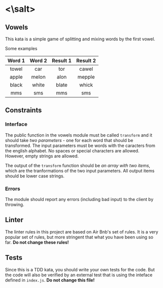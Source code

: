 # &lt;\salt&gt;

## Vowels
This kata is a simple game of splitting and mixing words by the first vowel.

Some examples

Word 1 | Word 2 | Result 1 | Result 2
:---:  | :---:  | :---:    | :---:
towel  | car    | tor      | cawel
apple  | melon  | alon     | mepple
black  | white  | blate    | whick
mms    | sms    | mms      | sms

## Constraints

### Interface
The public function in the vowels module must be called `transform` and it should take _two parameters_ - one for each word that should be transformed.
The input parameters must be words with the caracters from the english alphabet. 
No spaces or special characters are allowed. 
However, empty strings are allowed.

The output of the `transform` function should be _an array with two items_, which are the tranformations of the two input parameters.
All output items should be lower case strings.

### Errors
The module should report any errors (including bad input) to the client by throwing.

## Linter
The linter rules in this project are based on Air Bnb's set of rules. 
It is a very popular set of rules, but more stringent that what you have been using so far.
__Do not change these rules!__

## Tests
Since this is a TDD kata, you should write your own tests for the code.
But the code will also be verified by an external test that is using the inteface defined in `index.js`.
__Do not change this file!__
